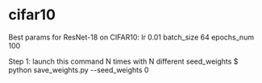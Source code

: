 # cifar10

Best params for ResNet-18 on CIFAR10:
lr          0.01
batch_size  64
epochs_num  100


Step 1:
    launch this command N times with N different seed_weights
    $ python save_weights.py --seed_weights 0

